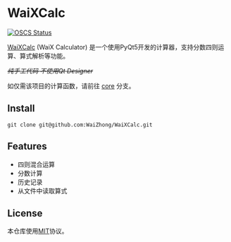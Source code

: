 # WaiXCalc

[![OSCS Status](https://www.oscs1024.com/platform/badge/WaiZhong/WaiXCalc.svg?size=small)](https://www.oscs1024.com/project/WaiZhong/WaiXCalc?ref=badge_small)

[WaiXCalc](https://github.com/WaiZhong/WaiXCalc) (WaiX Calculator) 是一个使用PyQt5开发的计算器，支持分数四则运算、算式解析等功能。

*~~纯手工代码 不使用Qt Designer~~*

如仅需该项目的计算函数，请前往 [core](https://github.com/WaiZhong/WaiXCalc/tree/core) 分支。

## Install

    git clone git@github.com:WaiZhong/WaiXCalc.git

## Features

- 四则混合运算
- 分数计算
- 历史记录
- 从文件中读取算式

## License

本仓库使用[MIT](LICENSE)协议。